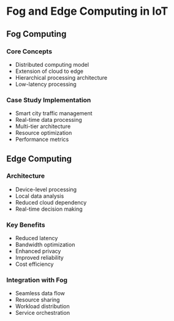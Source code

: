 # Fog and Edge Computing in IoT

## Fog Computing

### Core Concepts

- Distributed computing model
- Extension of cloud to edge
- Hierarchical processing architecture
- Low-latency processing

### Case Study Implementation

- Smart city traffic management
- Real-time data processing
- Multi-tier architecture
- Resource optimization
- Performance metrics

## Edge Computing

### Architecture

- Device-level processing
- Local data analysis
- Reduced cloud dependency
- Real-time decision making

### Key Benefits

- Reduced latency
- Bandwidth optimization
- Enhanced privacy
- Improved reliability
- Cost efficiency

### Integration with Fog

- Seamless data flow
- Resource sharing
- Workload distribution
- Service orchestration
